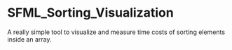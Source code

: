 # SFML_Sorting_Visualization
A really simple tool to visualize and measure time costs of sorting elements inside an array.
